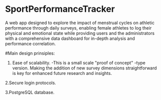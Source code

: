# SportPerformanceTracker
A web app designed to explore the impact of menstrual cycles on athletic performance through daily surveys, enabling female athletes to log their physical and emotional state while providing users and the administrators with a comprehensive data dashboard for in-depth analysis and performance correlation.

#Main design prinsiples:
1. Ease of scalability. 
  -This is a small scale "proof of concept" -type version. Making the addition of new survey dimensions straightforward is key for enhanced future research and insights.
   
2.Secure login protocols.

3.PostgreSQL database.
